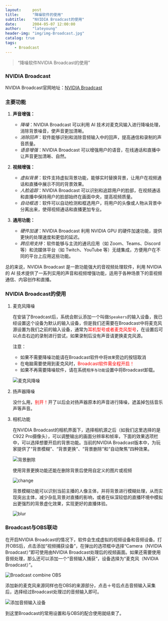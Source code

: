 ```yaml
---
layout:     post
title:      "降噪软件的使用"
subtitle:   "NVIDIA Broadcast的使用"
date:       2004-05-07 12:00:00
author:     "lateyoung"
header-img: "img/img-Broadcast.jpg"
catalog: true
tags:
    - Broadcast
---
```

> “降噪软件NVIDIA Broadcast的使用”

### NVIDIA Broadcast

NVIDIA Broadcast官网地址：[NVIDIA Broadcast](https://www.nvidia.cn/geforce/broadcasting/broadcast-app/)

### 主要功能

1. **声音增强：**
   - *降噪*：NVIDIA Broadcast 可以利用 AI 技术对麦克风输入进行降噪处理，消除背景噪音，使声音更加清晰。
   - *消除回声*：软件能够识别和消除音频输入中的回声，提高通信和录制的声音质量。
   - *语音增强*：NVIDIA Broadcast 可以增强用户的语音，在线通话和直播中让声音更加清晰、自然。

2. **视频增强：**
   - *虚拟背景*：软件支持虚拟背景功能，能够实时替换背景，让用户在视频通话和直播中展示不同的背景效果。
   - *人脸追踪*：NVIDIA Broadcast 可以识别和追踪用户的脸部，在视频通话和直播中保持用户的脸部始终在画面中央，提高视频质量。
   - *自动框选*：软件可以自动检测和框选用户，将用户的头像或人物从背景中分离出来，使得视频通话和直播更加专业。

3. **通用功能：**
   - *硬件加速*：NVIDIA Broadcast 利用 NVIDIA GPU 的硬件加速功能，提供更快的处理速度和更低的延迟。
   - *跨应用支持*：软件能够与主流的通讯应用（如 Zoom、Teams、Discord 等）和流媒体平台（如 Twitch、YouTube 等）无缝集成，方便用户在不同的平台上应用这些功能。

总的来说，NVIDIA Broadcast 是一款功能强大的音视频处理软件，利用 NVIDIA 的 AI 技术提供了一系列实用的声音和视频增强功能，适用于各种场景下的音视频通信、内容创作和直播。



### NVIDIA Broadcast的使用

1. 麦克风降噪

   在安装了Broadcast后，系统会默认添加一个叫做`Speakers`的输入设备，我已经设置这个设备为默认的输入设备，但是我们还需要在Broadcast中将麦克风源设置为我们之前的输入设备，通常为<font color="red">耳机型号或者麦克风型号</font>，在设置后可以点击右边的录制进行尝试，如果录制后没有声音请更换麦克风源。

   注意：

   - 如果不需要降噪功能请在Broadcast软件中将`效果`旁边的按钮取消
   - 在电脑需要使用到麦克风时，<font color="red">Broadcast软件需全程开启！</font>
   - 如果不再需要降噪软件，请在系统`程序与功能`设置中将Broadcast卸载。

   ![麦克风降噪](https://pic4.zhimg.com/80/v2-41e766edc7107fc59c9214504beeb32b_720w.webp)

2. 扬声器降噪

   没什么用，<font color="red">别开！</font>开了以后会对扬声器原本的声音进行降噪，遮盖掉包括音乐声等声音。

3. 相机功能

   在NVIDIA Broadcast的相机界面下，选择相机源之后（如我们这里选择的是C922 Pro摄像头），可以调整输出的画面分辨率和帧率，下面的效果选项栏中，可以选择想要开启的背景功能。当前的NVIDIA Broadcast版本中，为玩家提供了“背景模糊”、“背景更换”、“背景删除”和“自动聚焦”四种效果。

   ![背景删除](https://pic4.zhimg.com/80/v2-2924c2fdde0681d6931a85373f566fb7_720w.webp)

   使用背景更换功能还能在删除背景后使用自定义的图片或视频

   ![change](https://pic4.zhimg.com/80/v2-830ce9129ee4a7f063a20ab29162b5d7_720w.webp)

   背景模糊功能可以识别当前主播的人像主体，并将背景进行模糊处理，从而实现突出主体，减少杂乱背景对直播的影响，或者在纵深较低的直播环境中模拟出更强烈的背景虚化效果，实现更好的直播体验。

   ![blur](https://pic3.zhimg.com/80/v2-70164cd4fcaa67cdf02310a18fc9528e_720w.webp)



### Broadcast与OBS联动

在开启NVIDIA Broadcast的情况下，软件会生成虚拟的视频设备和音频设备。打开OBS后，点击添加“视频捕获设备”，在弹出的选项框中选择“Camera（NVIDIA Broadcast）”即可使用由NVIDIA Broadcast处理后的视频画面。如果还需要使用音频处理，那么还可以添加一个“音频输入捕获”，设备选择为“麦克风（NVIDIA Broadcast）”。

![Broadcast combine OBS](https://pic2.zhimg.com/80/v2-70d7a0042cfb8ff00bf42349bad9d109_720w.webp)

添加新的麦克风来源同样也在OBS的来源部分，点击＋号后点击音频输入采集后，选择经过Broadcast处理过的音频输入即可。

![添加音频输入设备](https://img2.imgtp.com/2024/05/09/hwl5i5x9.png)

   到这里Broadcast的常用设置和与OBS的配合使用就结束了。

   

   